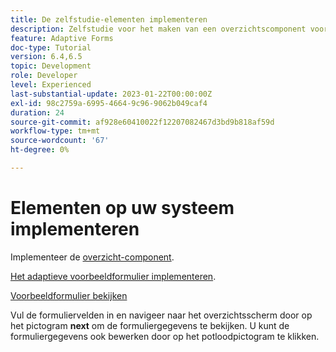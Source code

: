 ```yaml
---
title: De zelfstudie-elementen implementeren
description: Zelfstudie voor het maken van een overzichtscomponent voor het controleren van formuliergegevens voordat deze worden verzonden.
feature: Adaptive Forms
doc-type: Tutorial
version: 6.4,6.5
topic: Development
role: Developer
level: Experienced
last-substantial-update: 2023-01-22T00:00:00Z
exl-id: 98c2759a-6995-4664-9c96-9062b049caf4
duration: 24
source-git-commit: af928e60410022f12207082467d3bd9b818af59d
workflow-type: tm+mt
source-wordcount: '67'
ht-degree: 0%

---
```


# Elementen op uw systeem implementeren

Implementeer de [overzicht-component](assets/summarize-component.zip).

[Het adaptieve voorbeeldformulier implementeren](assets/sample-adaptive-form.zip).

[Voorbeeldformulier bekijken](http://localhost:4502/content/dam/formsanddocuments/testsummary/jcr:content?wcmmode=disabled)

Vul de formuliervelden in en navigeer naar het overzichtsscherm door op het pictogram **next** om de formuliergegevens te bekijken. U kunt de formuliergegevens ook bewerken door op het potloodpictogram te klikken.
